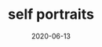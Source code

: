 ---
title: self portraits
album_key: 37TJ9c
date: 2020-06-13
game: new_horizons
layout: slideshow
---
